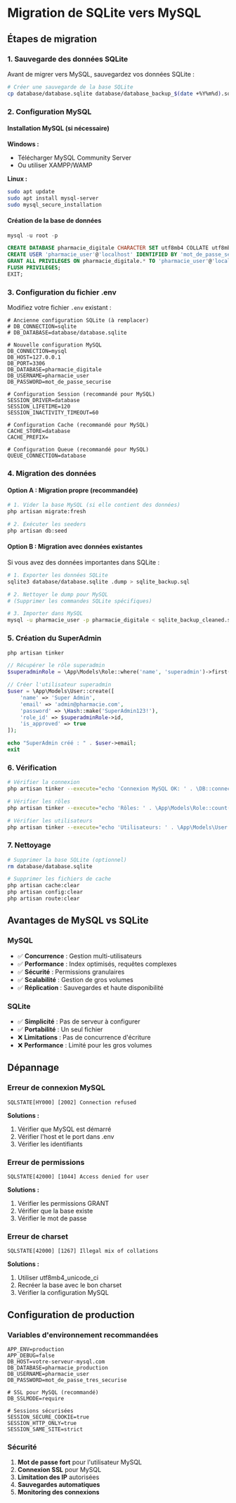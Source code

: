 # Migration de SQLite vers MySQL

## Étapes de migration

### 1. Sauvegarde des données SQLite

Avant de migrer vers MySQL, sauvegardez vos données SQLite :

```bash
# Créer une sauvegarde de la base SQLite
cp database/database.sqlite database/database_backup_$(date +%Y%m%d).sqlite
```

### 2. Configuration MySQL

#### Installation MySQL (si nécessaire)

**Windows :**

- Télécharger MySQL Community Server
- Ou utiliser XAMPP/WAMP

**Linux :**

```bash
sudo apt update
sudo apt install mysql-server
sudo mysql_secure_installation
```

#### Création de la base de données

```sql
mysql -u root -p

CREATE DATABASE pharmacie_digitale CHARACTER SET utf8mb4 COLLATE utf8mb4_unicode_ci;
CREATE USER 'pharmacie_user'@'localhost' IDENTIFIED BY 'mot_de_passe_securise';
GRANT ALL PRIVILEGES ON pharmacie_digitale.* TO 'pharmacie_user'@'localhost';
FLUSH PRIVILEGES;
EXIT;
```

### 3. Configuration du fichier .env

Modifiez votre fichier `.env` existant :

```env
# Ancienne configuration SQLite (à remplacer)
# DB_CONNECTION=sqlite
# DB_DATABASE=database/database.sqlite

# Nouvelle configuration MySQL
DB_CONNECTION=mysql
DB_HOST=127.0.0.1
DB_PORT=3306
DB_DATABASE=pharmacie_digitale
DB_USERNAME=pharmacie_user
DB_PASSWORD=mot_de_passe_securise

# Configuration Session (recommandé pour MySQL)
SESSION_DRIVER=database
SESSION_LIFETIME=120
SESSION_INACTIVITY_TIMEOUT=60

# Configuration Cache (recommandé pour MySQL)
CACHE_STORE=database
CACHE_PREFIX=

# Configuration Queue (recommandé pour MySQL)
QUEUE_CONNECTION=database
```

### 4. Migration des données

#### Option A : Migration propre (recommandée)

```bash
# 1. Vider la base MySQL (si elle contient des données)
php artisan migrate:fresh

# 2. Exécuter les seeders
php artisan db:seed
```

#### Option B : Migration avec données existantes

Si vous avez des données importantes dans SQLite :

```bash
# 1. Exporter les données SQLite
sqlite3 database/database.sqlite .dump > sqlite_backup.sql

# 2. Nettoyer le dump pour MySQL
# (Supprimer les commandes SQLite spécifiques)

# 3. Importer dans MySQL
mysql -u pharmacie_user -p pharmacie_digitale < sqlite_backup_cleaned.sql
```

### 5. Création du SuperAdmin

```bash
php artisan tinker
```

```php
// Récupérer le rôle superadmin
$superadminRole = \App\Models\Role::where('name', 'superadmin')->first();

// Créer l'utilisateur superadmin
$user = \App\Models\User::create([
    'name' => 'Super Admin',
    'email' => 'admin@pharmacie.com',
    'password' => \Hash::make('SuperAdmin123!'),
    'role_id' => $superadminRole->id,
    'is_approved' => true
]);

echo "SuperAdmin créé : " . $user->email;
exit
```

### 6. Vérification

```bash
# Vérifier la connexion
php artisan tinker --execute="echo 'Connexion MySQL OK: ' . \DB::connection()->getDatabaseName();"

# Vérifier les rôles
php artisan tinker --execute="echo 'Rôles: ' . \App\Models\Role::count();"

# Vérifier les utilisateurs
php artisan tinker --execute="echo 'Utilisateurs: ' . \App\Models\User::count();"
```

### 7. Nettoyage

```bash
# Supprimer la base SQLite (optionnel)
rm database/database.sqlite

# Supprimer les fichiers de cache
php artisan cache:clear
php artisan config:clear
php artisan route:clear
```

## Avantages de MySQL vs SQLite

### MySQL

- ✅ **Concurrence** : Gestion multi-utilisateurs
- ✅ **Performance** : Index optimisés, requêtes complexes
- ✅ **Sécurité** : Permissions granulaires
- ✅ **Scalabilité** : Gestion de gros volumes
- ✅ **Réplication** : Sauvegardes et haute disponibilité

### SQLite

- ✅ **Simplicité** : Pas de serveur à configurer
- ✅ **Portabilité** : Un seul fichier
- ❌ **Limitations** : Pas de concurrence d'écriture
- ❌ **Performance** : Limité pour les gros volumes

## Dépannage

### Erreur de connexion MySQL

```
SQLSTATE[HY000] [2002] Connection refused
```

**Solutions :**

1. Vérifier que MySQL est démarré
2. Vérifier l'host et le port dans .env
3. Vérifier les identifiants

### Erreur de permissions

```
SQLSTATE[42000] [1044] Access denied for user
```

**Solutions :**

1. Vérifier les permissions GRANT
2. Vérifier que la base existe
3. Vérifier le mot de passe

### Erreur de charset

```
SQLSTATE[42000] [1267] Illegal mix of collations
```

**Solutions :**

1. Utiliser utf8mb4_unicode_ci
2. Recréer la base avec le bon charset
3. Vérifier la configuration MySQL

## Configuration de production

### Variables d'environnement recommandées

```env
APP_ENV=production
APP_DEBUG=false
DB_HOST=votre-serveur-mysql.com
DB_DATABASE=pharmacie_production
DB_USERNAME=pharmacie_user
DB_PASSWORD=mot_de_passe_tres_securise

# SSL pour MySQL (recommandé)
DB_SSLMODE=require

# Sessions sécurisées
SESSION_SECURE_COOKIE=true
SESSION_HTTP_ONLY=true
SESSION_SAME_SITE=strict
```

### Sécurité

1. **Mot de passe fort** pour l'utilisateur MySQL
2. **Connexion SSL** pour MySQL
3. **Limitation des IP** autorisées
4. **Sauvegardes automatiques**
5. **Monitoring des connexions**
